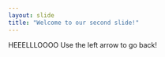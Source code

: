 ```yaml
---
layout: slide
title: "Welcome to our second slide!"
---
```

HEEELLLOOOO
Use the left arrow to go back!

